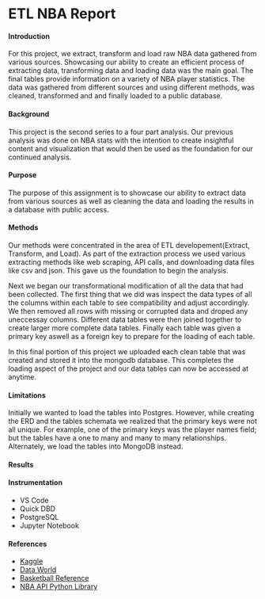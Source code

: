 # ETL NBA Report 

<h4> Introduction </h4>
<P> For this project, we extract, transform and load raw NBA data gathered from various sources. Showcasing our ability to create an efficient process of extracting data, transforming data and loading data was the main goal. The final tables provide information on a variety of NBA player statistics. The data was gathered from different sources and using different methods, was cleaned, transformed and and finally loaded to a public database.  </p>

<h4>Background</h4>
<p> This project is the second series to a four part analysis. Our previous analysis was done on NBA stats with the intention to create insightful content and visualization that would then be used as the foundation for our continued analysis. </p>

<h4>Purpose</h4>
<p>The purpose of this assignment is to showcase our ability to extract data from various sources as well as cleaning the data and loading the results in a database with public access. </p>

<h4>Methods</h4>
<p> Our methods were concentrated in the area of ETL developement(Extract, Transform, and Load).
As part of the extraction process we used various extracting methods like web scraping, API calls, and downloading data files like csv and json. This gave us the foundation to begin the analysis.</p>

<p> Next we began our transformational modification of all the data that had been collected. The first thing that we did was inspect the data types of all the columns within each table to see compatibility and adjust accordingly. We then removed all rows with missing or corrupted data and droped any uneccessay columns. Different data tables were then joined together to create larger more complete data tables. Finally each table was given a primary key aswell as a foreign key to prepare for the loading of each table. </p>

<p>In this final portion of this project we uploaded each clean table that was created and stored it into the mongodb database. This completes the loading aspect of the project and our data tables can now be accessed at anytime.</p>

<h4>Limitations</h4>
<p>Initially we wanted to load the tables into Postgres. However, while creating the ERD and the tables schemata we realized that the primary keys were not all unique. For example, one of the primary keys was the player names field; but the tables have a one to many and many to many relationships. Alternately, we load the tables into MongoDB instead.</p>

<h4>Results</h4>
<p> </p>

<h4>Instrumentation</h4>
<ul>

<li>VS Code</li>
<li>Quick DBD</li>
<li>PostgreSQL</li>
<li>Jupyter Notebook</li>

</ul>

<h4>References</h4>
<ul>

<li> <a href="https://www.kaggle.com/">Kaggle</a></li>
<li> <a href="https://data.world/">Data World</a></li>
<li> <a href="https://www.basketball-reference.com/">Basketball Reference</a></li>
<li> <a href="pip install nba-api">NBA API Python Library</a></li>
</ul>


